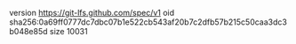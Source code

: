 version https://git-lfs.github.com/spec/v1
oid sha256:0a69ff0777dc7dbc07b1e522cb543af20b7c2dfb57b215c50caa3dc3b048e85d
size 10031
